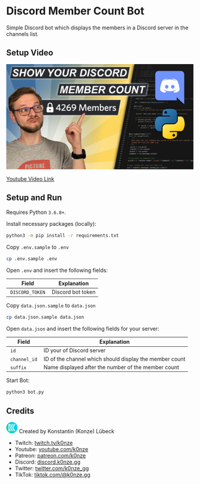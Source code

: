 # Discord Member Count Bot

Simple Discord bot which displays the members in a Discord server in the channels list. 

## Setup Video
<a href="https://youtu.be/mc4IDHnDfGk">
    <img src="./images/youtube_thumbnail.png" width="500"/>
</a>

[Youtube Video Link](https://youtu.be/mc4IDHnDfGk)

## Setup and Run

Requires Python `3.6.8+`.

Install necessary packages (locally):

```bash
python3 -m pip install -r requirements.txt
```

Copy `.env.sample` to `.env`

```bash
cp .env.sample .env
```

Open `.env` and insert the following fields:

| Field           | Explanation                                                           |
|-----------------|-----------------------------------------------------------------------|
| `DISCORD_TOKEN` | Discord bot token                                                     |

Copy `data.json.sample` to `data.json`

```bash
cp data.json.sample data.json 
```

Open `data.json` and insert the following fields for your server:

| Field           | Explanation                                                           |
|-----------------|-----------------------------------------------------------------------|
| `id`            | ID your of Discord server                                             |
| `channel_id`    | ID of the channel which should display the member count               |
| `suffix`        | Name displayed after the number of the member count                   |

Start Bot:

```bash
python3 bot.py
```

## Credits
![K0nze Logo](./images/k_logo_30x30.png "Logo") Created by Konstantin (Konze) Lübeck

 * Twitch: [twitch.tv/k0nze](https://twitch.tv/k0nze) 
 * Youtube: [youtube.com/k0nze](https://youtube.com/k0nze) 
 * Patreon: [patreon.com/k0nze](https://patreon.com/k0nze) 
 * Discord: [discord.k0nze.gg](https://discord.k0nze.gg) 
 * Twitter: [twitter.com/k0nze_gg](https://twitter.com/k0nze_gg) 
 * TikTok: [tiktok.com/@k0nze.gg](https://tiktok.com/@k0nze.gg) 